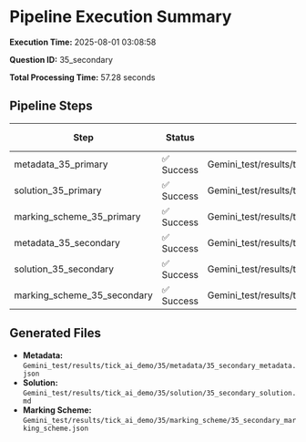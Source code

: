 # Pipeline Execution Summary

**Execution Time:** 2025-08-01 03:08:58

**Question ID:** 35_secondary

**Total Processing Time:** 57.28 seconds

## Pipeline Steps

| Step | Status | Output File | Time (s) |
|------|--------|-------------|----------|
| metadata_35_primary | ✅ Success | Gemini_test/results/tick_ai_demo/35/metadata/35_primary_metadata.json | 4.61 |
| solution_35_primary | ✅ Success | Gemini_test/results/tick_ai_demo/35/solution/35_primary_solution.md | 17.14 |
| marking_scheme_35_primary | ✅ Success | Gemini_test/results/tick_ai_demo/35/marking_scheme/35_primary_marking_scheme.json | 14.33 |
| metadata_35_secondary | ✅ Success | Gemini_test/results/tick_ai_demo/35/metadata/35_secondary_metadata.json | 4.74 |
| solution_35_secondary | ✅ Success | Gemini_test/results/tick_ai_demo/35/solution/35_secondary_solution.md | 8.88 |
| marking_scheme_35_secondary | ✅ Success | Gemini_test/results/tick_ai_demo/35/marking_scheme/35_secondary_marking_scheme.json | 7.58 |

## Generated Files

- **Metadata:** `Gemini_test/results/tick_ai_demo/35/metadata/35_secondary_metadata.json`
- **Solution:** `Gemini_test/results/tick_ai_demo/35/solution/35_secondary_solution.md`
- **Marking Scheme:** `Gemini_test/results/tick_ai_demo/35/marking_scheme/35_secondary_marking_scheme.json`
